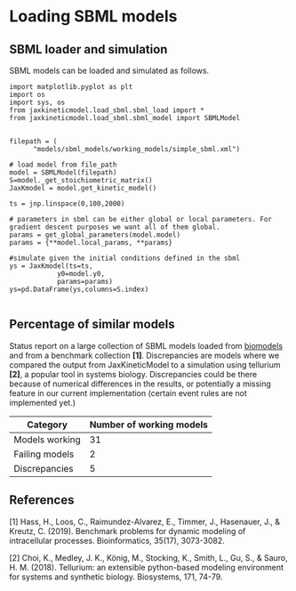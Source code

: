 # Loading SBML models

## SBML loader and simulation
SBML models can be loaded and simulated as follows. 

```python3
import matplotlib.pyplot as plt
import os
import sys, os
from jaxkineticmodel.load_sbml.sbml_load import *
from jaxkineticmodel.load_sbml.sbml_model import SBMLModel


filepath = (
      "models/sbml_models/working_models/simple_sbml.xml")

# load model from file_path
model = SBMLModel(filepath)
S=model._get_stoichiometric_matrix()
JaxKmodel = model.get_kinetic_model()

ts = jnp.linspace(0,100,2000)

# parameters in sbml can be either global or local parameters. For gradient descent purposes we want all of them global. 
params = get_global_parameters(model.model)
params = {**model.local_params, **params}

#simulate given the initial conditions defined in the sbml 
ys = JaxKmodel(ts=ts,
            y0=model.y0,
            params=params)
ys=pd.DataFrame(ys,columns=S.index)


```


## Percentage of similar models
Status report on a large collection of SBML models loaded from [biomodels](https://www.ebi.ac.uk/biomodels/) and from a benchmark collection **[1]**. Discrepancies are models where we compared the output from JaxKineticModel to a simulation using tellurium **[2]**, a popular tool in systems biology. Discrepancies could be there because of numerical differences in the results, or potentially a missing feature in our current implementation (certain event rules are not implemented yet.)

| **Category**             | **Number of working models**                         
|----------------------------------|-------------------------------------------------
|Models working | 31|
| Failing models | 2|
| Discrepancies | 5 |



## References
[1] Hass, H., Loos, C., Raimundez-Alvarez, E., Timmer, J., Hasenauer, J., & Kreutz, C. (2019). Benchmark problems for dynamic modeling of intracellular processes. Bioinformatics, 35(17), 3073-3082.

[2] Choi, K., Medley, J. K., König, M., Stocking, K., Smith, L., Gu, S., & Sauro, H. M. (2018). Tellurium: an extensible python-based modeling environment for systems and synthetic biology. Biosystems, 171, 74-79.
